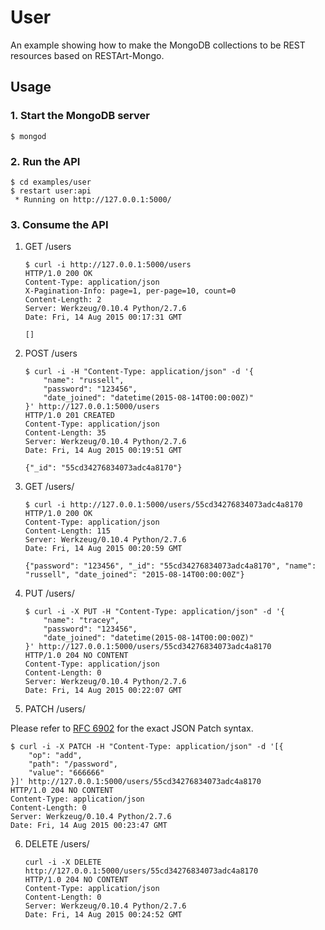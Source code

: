 # User

An example showing how to make the MongoDB collections to be REST resources based on RESTArt-Mongo.


## Usage

### 1. Start the MongoDB server

```
$ mongod
```

### 2. Run the API

```
$ cd examples/user
$ restart user:api
 * Running on http://127.0.0.1:5000/
```

### 3. Consume the API

1. GET /users

    ```
    $ curl -i http://127.0.0.1:5000/users
    HTTP/1.0 200 OK
    Content-Type: application/json
    X-Pagination-Info: page=1, per-page=10, count=0
    Content-Length: 2
    Server: Werkzeug/0.10.4 Python/2.7.6
    Date: Fri, 14 Aug 2015 00:17:31 GMT

    []
    ```

2. POST /users

    ```
    $ curl -i -H "Content-Type: application/json" -d '{
        "name": "russell",
        "password": "123456",
        "date_joined": "datetime(2015-08-14T00:00:00Z)"
    }' http://127.0.0.1:5000/users
    HTTP/1.0 201 CREATED
    Content-Type: application/json
    Content-Length: 35
    Server: Werkzeug/0.10.4 Python/2.7.6
    Date: Fri, 14 Aug 2015 00:19:51 GMT

    {"_id": "55cd34276834073adc4a8170"}
    ```

3. GET /users/<pk>

    ```
    $ curl -i http://127.0.0.1:5000/users/55cd34276834073adc4a8170
    HTTP/1.0 200 OK
    Content-Type: application/json
    Content-Length: 115
    Server: Werkzeug/0.10.4 Python/2.7.6
    Date: Fri, 14 Aug 2015 00:20:59 GMT

    {"password": "123456", "_id": "55cd34276834073adc4a8170", "name": "russell", "date_joined": "2015-08-14T00:00:00Z"}
    ```

4. PUT /users/<pk>

    ```
    $ curl -i -X PUT -H "Content-Type: application/json" -d '{
        "name": "tracey",
        "password": "123456",
        "date_joined": "datetime(2015-08-14T00:00:00Z)"
    }' http://127.0.0.1:5000/users/55cd34276834073adc4a8170
    HTTP/1.0 204 NO CONTENT
    Content-Type: application/json
    Content-Length: 0
    Server: Werkzeug/0.10.4 Python/2.7.6
    Date: Fri, 14 Aug 2015 00:22:07 GMT

    ```

5. PATCH /users/<pk>

Please refer to [RFC 6902][1] for the exact JSON Patch syntax.

```
$ curl -i -X PATCH -H "Content-Type: application/json" -d '[{
    "op": "add",
    "path": "/password",
    "value": "666666"
}]' http://127.0.0.1:5000/users/55cd34276834073adc4a8170
HTTP/1.0 204 NO CONTENT
Content-Type: application/json
Content-Length: 0
Server: Werkzeug/0.10.4 Python/2.7.6
Date: Fri, 14 Aug 2015 00:23:47 GMT

```

6. DELETE /users/<pk>

    ```
    curl -i -X DELETE http://127.0.0.1:5000/users/55cd34276834073adc4a8170
    HTTP/1.0 204 NO CONTENT
    Content-Type: application/json
    Content-Length: 0
    Server: Werkzeug/0.10.4 Python/2.7.6
    Date: Fri, 14 Aug 2015 00:24:52 GMT

    ```


[1]: http://tools.ietf.org/html/rfc6902
